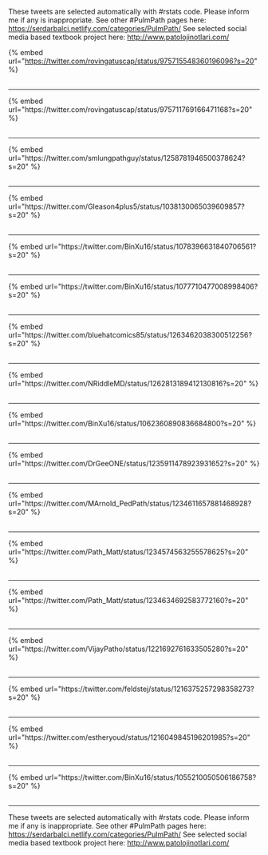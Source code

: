 

These tweets are selected automatically with #rstats code. Please inform me if any is inappropriate.
See other #PulmPath pages here: https://serdarbalci.netlify.com/categories/PulmPath/ 
See selected social media based textbook project here: http://www.patolojinotlari.com/

{% embed url="https://twitter.com/rovingatuscap/status/975715548360196096?s=20" %}<br>
<br>
<hr>
{% embed url="https://twitter.com/rovingatuscap/status/975711769166471168?s=20" %}<br>
<br>
<hr>
{% embed url="https://twitter.com/smlungpathguy/status/1258781946500378624?s=20" %}<br>
<br>
<hr>
{% embed url="https://twitter.com/Gleason4plus5/status/1038130065039609857?s=20" %}<br>
<br>
<hr>
{% embed url="https://twitter.com/BinXu16/status/1078396631840706561?s=20" %}<br>
<br>
<hr>
{% embed url="https://twitter.com/BinXu16/status/1077710477008998406?s=20" %}<br>
<br>
<hr>
{% embed url="https://twitter.com/bluehatcomics85/status/1263462038300512256?s=20" %}<br>
<br>
<hr>
{% embed url="https://twitter.com/NRiddleMD/status/1262813189412130816?s=20" %}<br>
<br>
<hr>
{% embed url="https://twitter.com/BinXu16/status/1062360890836684800?s=20" %}<br>
<br>
<hr>
{% embed url="https://twitter.com/DrGeeONE/status/1235911478923931652?s=20" %}<br>
<br>
<hr>
{% embed url="https://twitter.com/MArnold_PedPath/status/1234611657881468928?s=20" %}<br>
<br>
<hr>
{% embed url="https://twitter.com/Path_Matt/status/1234574563255578625?s=20" %}<br>
<br>
<hr>
{% embed url="https://twitter.com/Path_Matt/status/1234634692583772160?s=20" %}<br>
<br>
<hr>
{% embed url="https://twitter.com/VijayPatho/status/1221692761633505280?s=20" %}<br>
<br>
<hr>
{% embed url="https://twitter.com/feldstej/status/1216375257298358273?s=20" %}<br>
<br>
<hr>
{% embed url="https://twitter.com/estheryoud/status/1216049845196201985?s=20" %}<br>
<br>
<hr>
{% embed url="https://twitter.com/BinXu16/status/1055210050506186758?s=20" %}<br>
<br>
<hr>


These tweets are selected automatically with #rstats code. Please inform me if any is inappropriate.
See other #PulmPath pages here: https://serdarbalci.netlify.com/categories/PulmPath/ 
See selected social media based textbook project here: http://www.patolojinotlari.com/
